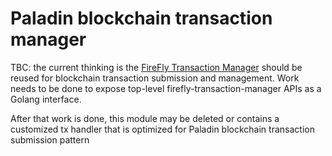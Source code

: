 # Paladin blockchain transaction manager

TBC: the current thinking is the [FireFly Transaction Manager](https://github.com/hyperledger/firefly-transaction-manager) should be reused for blockchain transaction submission and management. Work needs to be done to expose top-level firefly-transaction-manager APIs as a Golang interface.

After that work is done, this module may be deleted or contains a customized tx handler that is optimized for Paladin blockchain transaction submission pattern
